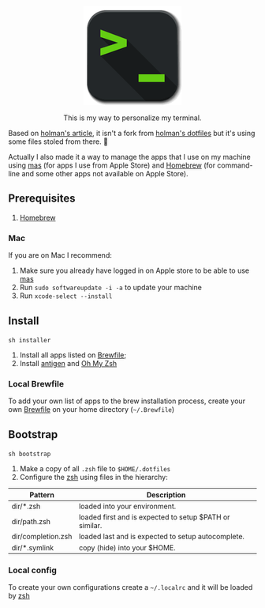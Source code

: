 <p style="text-align:center;">
  <img src="terminal-icon.png"  alt="Terminal icon"/>
</p>
<p style="text-align:center;">
  This is my way to personalize my terminal. 
</p>

Based on [holman's article](http://zachholman.com/2010/08/dotfiles-are-meant-to-be-forked/),
it isn't a fork from [holman's dotfiles](https://github.com/holman/dotfiles) but
it's using some files stoled from there. 🤫 

Actually I also made it a way to manage the apps that I use on my machine
using [mas](https://github.com/mas-cli/mas) (for apps I use from Apple Store) and [Homebrew](https://brew.sh) 
(for command-line and some other apps not available on Apple Store).

## Prerequisites

1. [Homebrew](https://brew.sh)

### Mac

If you are on Mac I recommend:

1. Make sure you already have logged in on Apple store to be able to use  [mas](https://github.com/mas-cli/mas)
1. Run `sudo softwareupdate -i -a` to update your machine
1. Run `xcode-select --install`

## Install

`sh installer` 

1. Install all apps listed on [Brewfile](Brewfile);
1. Install [antigen](https://github.com/zsh-users/antigen) and [Oh My Zsh](https://ohmyz.sh/) 

### Local Brewfile

To add your own list of apps to the brew installation process, create your own 
[Brewfile](https://github.com/Homebrew/homebrew-bundle) on your home directory (`~/.Brewfile`) 

## Bootstrap

`sh bootstrap` 

1. Make a copy of all `.zsh` file to `$HOME/.dotfiles`
1. Configure the [zsh](http://www.zsh.org/) using files in the hierarchy:

| Pattern            | Description                                             |
|--------------------|---------------------------------------------------------|
| dir/*.zsh          | loaded into your environment.                           |
| dir/path.zsh       | loaded first and is expected to setup $PATH or similar. |
| dir/completion.zsh | loaded last and is expected to setup autocomplete.      |
| dir/*.symlink      | copy (hide) into your $HOME.                            |

### Local config

To create your own configurations create a `~/.localrc` and it will be loaded by [zsh](http://www.zsh.org/) 
